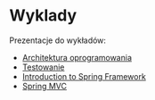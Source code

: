 # Wyklady

Prezentacje do wykładów:

* [Architektura oprogramowania](Architektura_Oprogramowania.pptx)
* [Testowanie](Testing.pptx)
* [Introduction to Spring Framework](Introduction_to_Spring_Framework.pptx)
* [Spring MVC](Spring_MVC.pptx)
